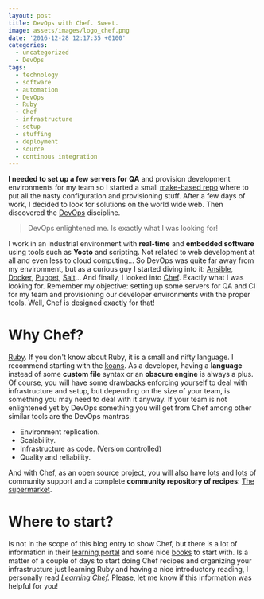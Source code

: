```yaml
---
layout: post
title: DevOps with Chef. Sweet.
image: assets/images/logo_chef.png
date: '2016-12-28 12:17:35 +0100'
categories:
  - uncategorized
  - DevOps
tags:
  - technology
  - software
  - automation
  - DevOps
  - Ruby
  - Chef
  - infrastructure
  - setup
  - stuffing
  - deployment
  - source
  - continous integration
---
```


**I needed to set up a few servers for QA** and provision development environments for my team so I started a small [make-based repo](https://github.com/edupo/home-assistant) where to put all the nasty configuration and provisioning stuff. After a few days of work, I decided to look for solutions on the world wide web. Then discovered the [DevOps](https://es.wikipedia.org/wiki/DevOps) discipline.

> DevOps enlightened me. Is exactly what I was looking for!

I work in an industrial environment with **real-time** and **embedded software** using tools such as **Yocto** and scripting. Not related to web development at all and even less to cloud computing... So DevOps was quite far away from my environment, but as a curious guy I started diving into it: [Ansible](https://www.ansible.com/), [Docker](https://www.docker.com/), [Puppet](https://puppet.com/), [Salt](https://saltstack.com/)... And finally, I looked into [Chef](https://www.chef.io/chef/). Exactly what I was looking for. Remember my objective: setting up some servers for QA and CI for my team and provisioning our developer environments with the proper tools. Well, Chef is designed exactly for that!

# Why Chef?

[Ruby](https://www.ruby-lang.org/en/). If you don't know about Ruby, it is a small and nifty language. I recommend starting with the [koans](http://rubykoans.com/). As a developer, having a **language** instead of some **custom file** syntax or an **obscure engine** is always a plus. Of course, you will have some drawbacks enforcing yourself to deal with infrastructure and setup, but depending on the size of your team, is something you may need to deal with it anyway. If your team is not enlightened yet by DevOps something you will get from Chef among other similar tools are the DevOps mantras:

- Environment replication.
- Scalability.
- Infrastructure as code. (Version controlled)
- Quality and reliability.

And with Chef, as an open source project, you will also have [lots](https://github.com/chef) and [lots](https://discourse.chef.io/) of community support and a complete **community repository of recipes**: [The supermarket](https://supermarket.chef.io/).

# Where to start?

Is not in the scope of this blog entry to show Chef, but there is a lot of information in their [learning portal](https://learn.chef.io/) and some nice [books](https://www.amazon.co.uk/s/ref=nb_sb_noss_1?url=search-alias%3Daps&field-keywords=chef+automation) to start with. Is a matter of a couple of days to start doing Chef recipes and organizing your infrastructure just learning Ruby and having a nice introductory reading, I personally read [_Learning Chef_](https://www.amazon.co.uk/Learning-Chef-Configuration-Management-Automation/dp/1491944935/ref=sr_1_1?ie=UTF8&qid=1482921515&sr=8-1&keywords=chef+automation)_._ Please, let me know if this information was helpful for you!
